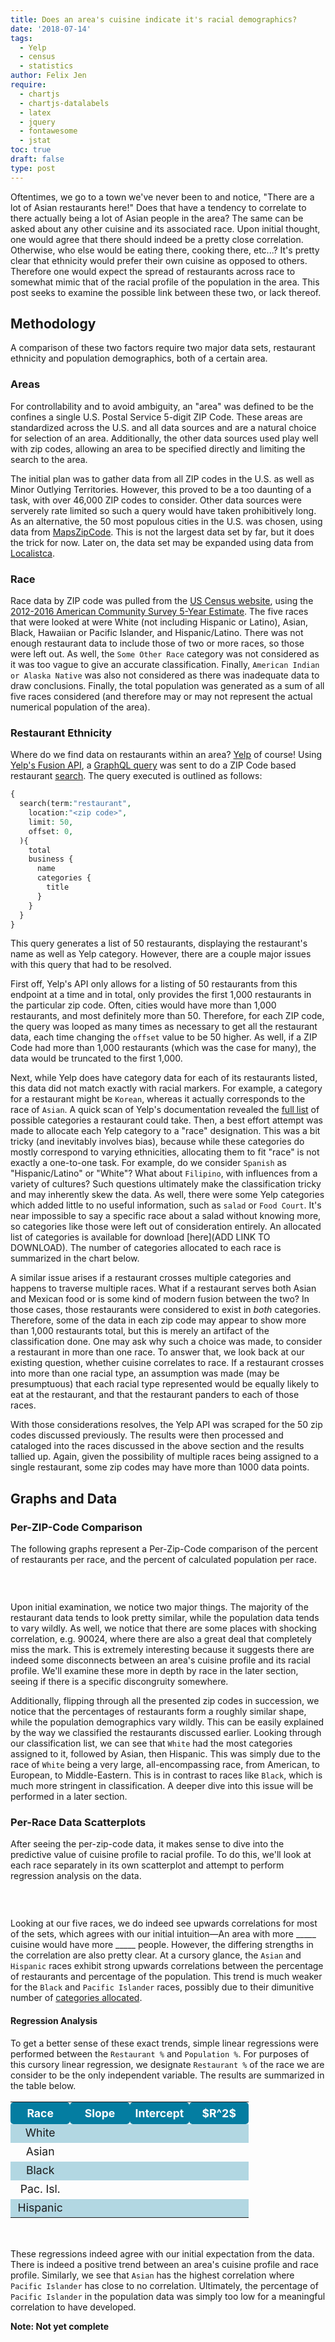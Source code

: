 ```yaml
---
title: Does an area's cuisine indicate it's racial demographics?
date: '2018-07-14'
tags:
  - Yelp
  - census
  - statistics
author: Felix Jen
require:
  - chartjs
  - chartjs-datalabels
  - latex
  - jquery
  - fontawesome
  - jstat
toc: true
draft: false
type: post
---
```


Oftentimes, we go to a town we've never been to and notice, "There are a lot of Asian restaurants here!" Does that have a tendency to correlate to there actually being a lot of Asian people in the area? The same can be asked about any other cuisine and its associated race. Upon initial thought, one would agree that there should indeed be a pretty close correlation. Otherwise, who else would be eating there, cooking there, etc...? It's pretty clear that ethnicity would prefer their own cuisine as opposed to others. Therefore one would expect the spread of restaurants across race to somewhat mimic that of the racial profile of the population in the area. This post seeks to examine the possible link between these two, or lack thereof.

## Methodology

A comparison of these two factors require two major data sets, restaurant ethnicity and population demographics, both of a certain area. 

### Areas

For controllability and to avoid ambiguity, an "area" was defined to be the confines a single U.S. Postal Service 5-digit ZIP Code. These areas are standardized across the U.S. and all data sources and are a natural choice for selection of an area. Additionally, the other data sources used play well with zip codes, allowing an area to be specified directly and limiting the search to the area.

The initial plan was to gather data from all ZIP codes in the U.S. as well as Minor Outlying Territories. However, this proved to be a too daunting of a task, with over 46,000 ZIP codes to consider. Other data sources were serverely rate limited so such a query would have taken prohibitively long. As an alternative, the 50 most populous cities in the U.S. was chosen, using data from [MapsZipCode](http://www.mapszipcode.com/reports/largest+population/). This is not the largest data set by far, but it does the trick for now. Later on, the data set may be expanded using data from [Localistca](http://localistica.com/usa/zipcodes/most-populated-zipcodes/).

### Race

Race data by ZIP code was pulled from the [US Census website](https://factfinder.census.gov), using the [2012-2016 American Community Survey 5-Year Estimate](https://factfinder.census.gov/bkmk/table/1.0/en/ACS/16_5YR/DP05/8600000US91748). The five races that were looked at were White (not including Hispanic or Latino), Asian, Black, Hawaiian or Pacific Islander, and Hispanic/Latino. There was not enough restaurant data to include those of two or more races, so those were left out. As well, the `Some Other Race` category was not considered as it was too vague to give an accurate classification. Finally, `American Indian or Alaska Native` was also not considered as there was inadequate data to draw conclusions. Finally, the total population was generated as a sum of all five races considered (and therefore may or may not represent the actual numerical population of the area). 

### Restaurant Ethnicity

Where do we find data on restaurants within an area? [Yelp](http://www.yelp.com) of course! Using [Yelp's Fusion API](http://www.yelp.com/fusion), a [GraphQL query](https://www.yelp.com/developers/graphql/guides/intro) was sent to do a ZIP Code based restaurant [search](https://www.yelp.com/developers/documentation/v3/business_search). The query executed is outlined as follows:

```php
{
  search(term:"restaurant",
    location:"<zip code>",
    limit: 50,
    offset: 0,
  ){
    total
    business {
      name
      categories {
        title
      }
    }
  }
}
```

This query generates a list of 50 restaurants, displaying the restaurant's name as well as Yelp category. However, there are a couple major issues with this query that had to be resolved. 

First off, Yelp's API only allows for a listing of 50 restaurants from this endpoint at a time and in total, only provides the first 1,000 restaurants in the particular zip code. Often, cities would have more than 1,000 restaurants, and most definitely more than 50. Therefore, for each ZIP code, the query was looped as many times as necessary to get all the restaurant data, each time changing the `offset` value to be 50 higher. As well, if a ZIP Code had more than 1,000 restaurants (which was the case for many), the data would be truncated to the first 1,000.

Next, while Yelp does have category data for each of its restaurants listed, this data did not match exactly with racial markers. For example, a category for a restaurant might be `Korean`, whereas it actually corresponds to the race of `Asian`. A quick scan of Yelp's documentation revealed the [full list](https://www.yelp.com/developers/documentation/v2/category_list) of possible categories a restaurant could take. Then, a best effort attempt was made to allocate each Yelp category to a "race" designation. This was a bit tricky (and inevitably involves bias), because while these categories do mostly correspond to varying ethnicities, allocating them to fit "race" is not exactly a one-to-one task. For example, do we consider `Spanish` as "Hispanic/Latino" or "White"? What about `Filipino`, with influences from a variety of cultures? Such questions ultimately make the classification tricky and may inherently skew the data. As well, there were some Yelp categories which added little to no useful information, such as `salad` or `Food Court`. It's near impossible to say a specific race about a salad without knowing more, so categories like those were left out of consideration entirely. An allocated list of categories is available for download [here](ADD LINK TO DOWNLOAD). The number of categories allocated to each race is summarized in the chart below.

<div class="canvas-div"><canvas id="cats-to-dem"></canvas></div>

<!--
<table>
<tr>
  <th>Race</th>
  <th>Category Count</th>
</tr>
<tr>
  <td>White</td>
  <td>60</td>
</tr>
<tr>
  <td>Asian</td>
  <td>33</td>
</tr>
<tr>
  <td>Black</td>
  <td>6</td>
</tr>
<tr>
  <td>Pac. Isl.</td>
  <td>7</td>
</tr>
<tr>
  <td>Hispanic</td>
  <td>21</td>
</tr>
</table><br> -->

A similar issue arises if a restaurant crosses multiple categories and happens to traverse multiple races. What if a restaurant serves both Asian and Mexican food or is some kind of modern fusion between the two? In those cases, those restaurants were considered to exist in *both* categories. Therefore, some of the data in each zip code may appear to show more than 1,000 restaurants total, but this is merely an artifact of the classification done. One may ask why such a choice was made, to consider a restaurant in more than one race. To answer that, we look back at our existing question, whether cuisine correlates to race. If a restaurant crosses into more than one racial type, an assumption was made (may be presumptuous) that each racial type represented would be equally likely to eat at the restaurant, and that the restaurant panders to each of those races.

With those considerations resolves, the Yelp API was scraped for the 50 zip codes discussed previously. The results were then processed and cataloged into the races discussed in the above section and the results tallied up. Again, given the possibility of multiple races being assigned to a single restaurant, some zip codes may have more than 1000 data points. 

## Graphs and Data

### Per-ZIP-Code Comparison

The following graphs represent a Per-Zip-Code comparison of the percent of restaurants per race, and the percent of calculated population per race. 

<div class="lr-select">
  <button><i class="fas fa-arrow-left two-line-arrow" id="left-arrow-zip-code"></i></button>
  <p id="current-zip-code"></p>
  <button><i class="fas fa-arrow-right two-line-arrow" id="right-arrow-zip-code"></i></button>
</div>
<div class="canvas-div-xl"><canvas id="per-zip-comparison"></canvas></div>

Upon initial examination, we notice two major things. The majority of the restaurant data tends to look pretty similar, while the population data tends to vary wildly. As well, we notice that there are some places with shocking correlation, e.g. 90024, where there are also a great deal that completely miss the mark. This is extremely interesting because it suggests there are indeed some disconnects between an area's cuisine profile and its racial profile. We'll examine these more in depth by race in the later section, seeing if there is a specific discongruity somewhere. 

Additionally, flipping through all the presented zip codes in succession, we notice that the percentages of restaurants form a roughly similar shape, while the population demographics vary wildly. This can be easily explained by the way we classified the restaurants discussed earlier. Looking through our classification list, we can see that `White` had the most categories assigned to it, followed by Asian, then Hispanic. This was simply due to the race of `White` being a very large, all-encompassing race, from American, to European, to Middle-Eastern. This is in contrast to races like `Black`, which is much more stringent in classification. A deeper dive into this issue will be performed in a later section.

### Per-Race Data Scatterplots

After seeing the per-zip-code data, it makes sense to dive into the predictive value of cuisine profile to racial profile. To do this, we'll look at each race separately in its own scatterplot and attempt to perform regression analysis on the data.

<div class="lr-select">
  <button><i class="fas fa-arrow-left" id="left-arrow-race"></i></button>
  <p id="current-race"></p>
  <button><i class="fas fa-arrow-right" id="right-arrow-race"></i></button>
</div>
<div class="canvas-div-xl"><canvas id="per-race-comparison"></canvas></div>

Looking at our five races, we do indeed see upwards correlations for most of the sets, which agrees with our initial intuition—An area with more _____ cuisine would have more _____ people. However, the differing strengths in the correlation are also pretty clear. At a cursory glance, the `Asian` and `Hispanic` races exhibit strong upwards correlations between the percentage of restaurants and percentage of the population. This trend is much weaker for the `Black` and `Pacific Islander` races, possibly due to their dimunitive number of [categories allocated](#restaurant-ethnicity).

#### Regression Analysis 

To get a better sense of these exact trends, simple linear regressions were performed between the `Restaurant %` and `Population %`. For purposes of this cursory linear regression, we designate `Restaurant %` of the race we are consider to be the only independent variable. The results are summarized in the table below.

<table id="simple-linear-reg">
<tr>
  <th>Race</th>
  <th>Slope</th>
  <th>Intercept</th>
  <th>$R^2$</th>
</tr>
<tr id="simple-linear-reg-white">
  <td>White</td>
  <td class="lin-reg-slope"></td>
  <td class="lin-reg-int"></td>
  <td class="lin-req-r2"></td>
</tr>
<tr id="simple-linear-reg-asian">
  <td>Asian</td>
  <td class="lin-reg-slope"></td>
  <td class="lin-reg-int"></td>
  <td class="lin-req-r2"></td>
</tr>
<tr id="simple-linear-reg-black">
  <td>Black</td>
  <td class="lin-reg-slope"></td>
  <td class="lin-reg-int"></td>
  <td class="lin-req-r2"></td>
</tr>
<tr id="simple-linear-reg-api">
  <td>Pac. Isl.</td>
  <td class="lin-reg-slope"></td>
  <td class="lin-reg-int"></td>
  <td class="lin-req-r2"></td>
</tr>
<tr id="simple-linear-reg-hispanic">
  <td>Hispanic</td>
  <td class="lin-reg-slope"></td>
  <td class="lin-reg-int"></td>
  <td class="lin-req-r2"></td>
</tr>
</table><br>

These regressions indeed agree with our initial expectation from the data. There is indeed a positive trend between an area's cuisine profile and race profile. Similarly, we see that `Asian` has the highest correlation where `Pacific Islander` has close to no correlation. Ultimately, the percentage of `Pacific Islander` in the population data was simply too low for a meaningful correlation to have developed. 

**Note: Not yet complete**




<script src="/js/post/cuisine-and-demographics.js" type="text/javascript"></script>

<style>
.lr-select {
  text-align: center;
}

.lr-select button {
  background-color: rgba(0,0,0,0);
  border: none;
  outline:none;
}

.lr-select i, .lr-select p {
  display: inline-block;
  text-align: center;
  line-height: 48px;
  transition: 0.2s;
}

.lr-select p {
  font-size: 1em;
  font-weight: 600;
  width: 185px;
}

.lr-select .two-line-arrow {
  position: relative;
  top: 50%;
  transform: translateY(-50%);
}

.lr-select i:hover {
  cursor: pointer;
}

.lr-select button:first-child i:first-child {
  color: lightgrey;
}

.lr-select hr {
  width: 0px;
  visibility: hidden;
  margin: -8px;
}

.lr-select p span {
  font-size: 0.67em !important;
}

table {
    text-align: center;
    margin-left: auto;
    margin-right: auto;
    font-size: 1.1rem;
    width: 100%;
}

th {
    width: 25%;
    background-color: rgb(4,125,161);
    color: white;
    height: 35px;
    border-radius: 5px;
}

td {
    height: 30px;
}

tr:nth-child(even) {
    background-color: rgba(4,125,161, 0.3);
}
</style>
